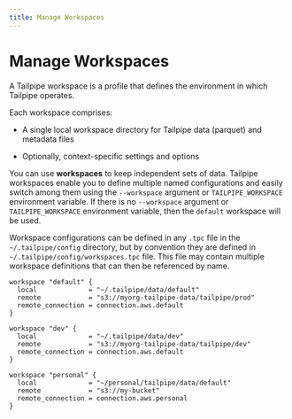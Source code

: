 ```yaml
---
title: Manage Workspaces
---
```


# Manage Workspaces

A Tailpipe workspace is a profile that defines the environment in which Tailpipe operates.

Each workspace comprises:

- A single local workspace directory for Tailpipe data (parquet) and metadata files

- Optionally, context-specific settings and options

You can use **workspaces** to keep independent sets of data. Tailpipe workspaces enable you to define multiple named configurations and easily switch among them using the `--workspace` argument or `TAILPIPE_WORKSPACE` environment variable.  If there is no `--workspace` argument or `TAILPIPE_WORKSPACE` environment variable, then the `default` workspace will be used.

Workspace configurations can be defined in any `.tpc` file in the `~/.tailpipe/config` directory, but by convention they are defined in `~/.tailpipe/config/workspaces.tpc` file. This file may contain multiple workspace definitions that can then be referenced by name.

```hcl
workspace "default" {
  local             = "~/.tailpipe/data/default"
  remote            = "s3://myorg-tailpipe-data/tailpipe/prod"
  remote_connection = connection.aws.default
}

workspace "dev" {
  local             = "~/.tailpipe/data/dev"
  remote            = "s3://myorg-tailpipe-data/tailpipe/dev"
  remote_connection = connection.aws.default
}

workspace "personal" {
  local             = "~/personal/tailpipe/data/default"
  remote            = "s3://my-bucket"
  remote_connection = connection.aws.personal
}

```



